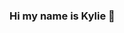### Hi my name is Kylie 👋

<!--
**kylieyin/kylieyin** is a ✨ _special_ ✨ repository because its `README.md` (this file) appears on your GitHub profile.

- 🔭 I’m currently exploring web dev and UX/UI design
- 🌱 I’m currently learning JS and C# through Odin Project + Microsoft Learn
- 💬 Ask me about otters
- 📫 How to reach me: https://www.linkedin.com/in/kylie-yin/
- ⚡ Fun fact: otters hold hands while sleeping so they don't float away from each other
-->
